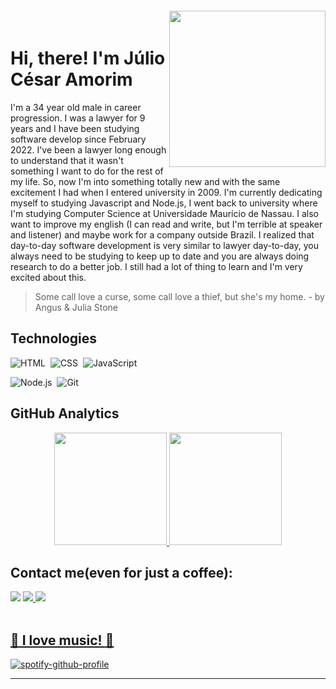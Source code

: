 <img align="right" width="250px" style="margin-top:-20px" src="https://i.imgur.com/4P7jcKE.png">
<div display="inline-block">
    <h1 align="left">Hi, there! I'm Júlio César Amorim</h1>
    <p align="left">I'm a 34 year old male in career progression. I was a lawyer for 9 years and I have been studying software develop since February 2022. I've been a lawyer long enough to understand that it wasn't something I want to do for the rest of my life. So, now I'm into something totally new and with the same excitement I had when I entered university in 2009. I'm currently dedicating myself to studying Javascript and Node.js, I went back to university where I'm studying Computer Science at Universidade Maurício de Nassau. I also want to improve my english (I can read and write, but I'm terrible at speaker and listener) and maybe work for a company outside Brazil. I realized that day-to-day software development is very similar to lawyer day-to-day, you always need to be studying to keep up to date and you are always doing research to do a better job. I still had a lot of thing to learn and I'm very excited about this. </p>
</div>

> Some call love a curse, some call love a thief, but she's my home. -
>                                            by Angus & Julia Stone

## Technologies

![HTML](https://img.shields.io/badge/-HTML-05122A?style=flat&logo=HTML5)&nbsp;
![CSS](https://img.shields.io/badge/-CSS-05122A?style=flat&logo=CSS3&logoColor=1572B6)&nbsp;
![JavaScript](https://img.shields.io/badge/-JavaScript-05122A?style=flat&logo=javascript)&nbsp;


![Node.js](https://img.shields.io/badge/-Node.js-05122A?style=flat&logo=node.js)&nbsp;
![Git](https://img.shields.io/badge/-Git-05122A?style=flat&logo=git)&nbsp;

## GitHub Analytics

<p align="center">
<a href="https://github.com/juliocoi">
  <img height="180em" src="https://github-readme-stats-eight-theta.vercel.app/api?username=juliocoi&show_icons=true&theme=algolia&include_all_commits=true&count_private=true"/>
  <img height="180em" src="https://github-readme-stats-eight-theta.vercel.app/api/top-langs/?username=juliocoi&layout=compact&langs_count=8&theme=algolia"/>
</a>
</p>


## Contact me(even for just a coffee):
<div aligne="center>
<a href="https://www.instagram.com/juliocoi/" target="_blank"><img src="https://img.shields.io/badge/-Instagram-%23E4405F?style=for-the-badge&logo=instagram&logoColor=white" target="_blank">
<a href="https://www.linkedin.com/in/juliocoi/" target="_blank"><img src="https://img.shields.io/badge/-LinkedIn-%230077B5?style=for-the-badge&logo=linkedin&logoColor=white" target="_blank">
<a href = "mailto:amorim.jc@gmail.com"><img src="https://img.shields.io/badge/Gmail-D14836?style=for-the-badge&logo=gmail&logoColor=white" target="_blank">
</div>
</br>

## :musical_note: I love music! :musical_note:

[![spotify-github-profile](https://spotify-github-profile.vercel.app/api/view?uid=juliocoi&cover_image=true&theme=default)](https://github.com/kittinan/spotify-github-profile)

---
